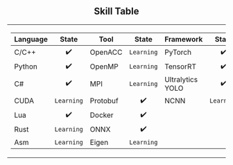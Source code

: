 ## <div align="center">Skill Table </div> 
<div align="center">
<table>
  <tr>
    <td>
      <div>

| Language  | State       | Tool       | State       | Framework           | State       |
|-----------|:-----------:|------------|:-----------:|---------------------|:-----------:|
| C/C++     | ✔️          | OpenACC    | `Learning`  | PyTorch             | ✔️          |
| Python    | ✔️          | OpenMP     | `Learning`  | TensorRT            | ✔️          |
| C#        | ✔️          | MPI        | `Learning`  | Ultralytics YOLO    | ✔️          |
| CUDA      | `Learning`  | Protobuf   | ✔️          | NCNN                | `Learning`  |
| Lua       | ✔️          | Docker     | ✔️          |                     |             |
| Rust      | `Learning`  | ONNX       | ✔️           |                     |             |
| Asm       | `Learning`  | Eigen      | `Learning`   |                     |             |



 </div> 
    </td>
    <td>
    <img src="https://github-readme-stats.vercel.app/api/top-langs/?username=akira4O4&layout=donut-vertical&theme=vue-dark" align="center" />
   </td>
  </tr>
</table>
 </div> 


